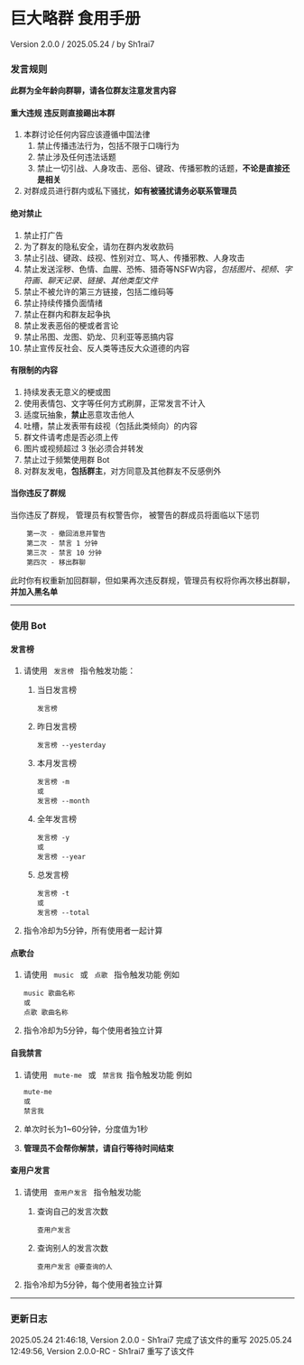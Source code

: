 # 巨大略群 食用手册
Version 2.0.0 / 2025.05.24 / by Sh1rai7 
### 发言规则

**此群为全年龄向群聊，请各位群友注意发言内容**

#### 重大违规 违反则直接踢出本群
1. 本群讨论任何内容应该遵循中国法律
    1.  禁止传播违法行为，包括不限于口嗨行为
    1.  禁止涉及任何违法话题
    1.  禁止一切引战、人身攻击、恶俗、键政、传播邪教的话题，**不论是直接还是相关**
1.  对群成员进行群内或私下骚扰，**如有被骚扰请务必联系管理员**

#### 绝对禁止
1.  禁止打广告
1.  为了群友的隐私安全，请勿在群内发收款码
1.  禁止引战、键政、歧视、性别对立、骂人、传播邪教、人身攻击
1.  禁止发送淫秽、色情、血腥、恐怖、猎奇等NSFW内容，*包括图片、视频、字符画、聊天记录、链接、其他类型文件*
1.  禁止不被允许的第三方链接，包括二维码等
1.  禁止持续传播负面情绪
1.  禁止在群内和群友起争执
1.  禁止发表恶俗的梗或者言论
1.  禁止吊图、龙图、奶龙、贝利亚等恶搞内容
1.  禁止宣传反社会、反人类等违反大众道德的内容

#### 有限制的内容
1.  持续发表无意义的梗或图
1.  使用表情包、文字等任何方式刷屏，正常发言不计入
1.  适度玩抽象，**禁止**恶意攻击他人
1.  吐槽，禁止发表带有歧视（包括此类倾向）的内容
1.  群文件请考虑是否必须上传
1.  图片或视频超过 3 张必须合并转发
1.  禁止过于频繁使用群 Bot
1.  对群友发电，**包括群主**，对方同意及其他群友不反感例外

#### 当你违反了群规
当你违反了群规， 管理员有权警告你， 被警告的群成员将面临以下惩罚

        第一次 - 撤回消息并警告
        第二次 - 禁言 1 分钟
        第三次 - 禁言 10 分钟
        第四次 - 移出群聊

此时你有权重新加回群聊，但如果再次违反群规，管理员有权将你再次移出群聊，**并加入黑名单**

***

### 使用 Bot
#### 发言榜
1.  请使用 `  发言榜  ` 指令触发功能：
    1.  当日发言榜

            发言榜

    1.  昨日发言榜

            发言榜 --yesterday

    1.  本月发言榜

            发言榜 -m
            或
            发言榜 --month

    1.  全年发言榜

            发言榜 -y
            或
            发言榜 --year

    1.  总发言榜

            发言榜 -t
            或
            发言榜 --total

1.  指令冷却为5分钟，所有使用者一起计算

#### 点歌台
1.  请使用 `  music  ` 或 `  点歌  ` 指令触发功能
    例如
    
        music 歌曲名称
        或
        点歌 歌曲名称

1.  指令冷却为5分钟，每个使用者独立计算

#### 自我禁言
1.  请使用 `  mute-me  ` 或 `  禁言我  `指令触发功能
    例如

        mute-me
        或
        禁言我

1.  单次时长为1~60分钟，分度值为1秒
1.  **管理员不会帮你解禁，请自行等待时间结束**

#### 查用户发言
1.  请使用 `  查用户发言  ` 指令触发功能
    1.  查询自己的发言次数
        
            查用户发言
        
    1.  查询别人的发言次数
            
            查用户发言 @要查询的人
    
1.  指令冷却为5分钟，每个使用者独立计算

***

### 更新日志
2025.05.24 21:46:18, Version 2.0.0 - Sh1rai7 完成了该文件的重写
2025.05.24 12:49:56, Version 2.0.0-RC - Sh1rai7 重写了该文件
